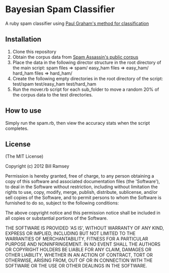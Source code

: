 # Bayesian Spam Classifier

A ruby spam classifier using [Paul Graham's method for classification](http://www.paulgraham.com/spam.html)

## Installation

1. Clone this repository
2. Obtain the corpus data from [Spam Assassin's public corpus](http://spamassassin.apache.org/publiccorpus/)
3. Place the data in the following director structure in the root directory of the main script:
spam files => spam/
easy_ham files => easy_ham/
hard_ham files => hard_ham/
4. Create the following empty directories in the root directory of the script:
test/spam
test/easy_ham
test/hard_ham
4. Run the mover.rb script for each sub_folder to move a random 20% of the corpus data to the test directories.

## How to use

Simply run the spam.rb, then view the accuracy stats when the script completes.

## License

(The MIT License)

Copyright (c) 2012 Bill Ramsey

Permission is hereby granted, free of charge, to any person obtaining a copy
of this software and associated documentation files (the 'Software'), to deal
in the Software without restriction, including without limitation the rights
to use, copy, modify, merge, publish, distribute, sublicense, and/or sell
copies of the Software, and to permit persons to whom the Software is
furnished to do so, subject to the following conditions:

The above copyright notice and this permission notice shall be included in all
copies or substantial portions of the Software.

THE SOFTWARE IS PROVIDED 'AS IS', WITHOUT WARRANTY OF ANY KIND, EXPRESS OR
IMPLIED, INCLUDING BUT NOT LIMITED TO THE WARRANTIES OF MERCHANTABILITY,
FITNESS FOR A PARTICULAR PURPOSE AND NONINFRINGEMENT. IN NO EVENT SHALL THE
AUTHORS OR COPYRIGHT HOLDERS BE LIABLE FOR ANY CLAIM, DAMAGES OR OTHER
LIABILITY, WHETHER IN AN ACTION OF CONTRACT, TORT OR OTHERWISE, ARISING FROM,
OUT OF OR IN CONNECTION WITH THE SOFTWARE OR THE USE OR OTHER DEALINGS IN THE
SOFTWARE.
